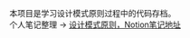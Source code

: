 本项目是学习设计模式原则过程中的代码存档。  
个人笔记整理 → [设计模式原则，Notion笔记地址](https://seasidetown.notion.site/321165dcfa674e8f8c3b59102aa022a5)